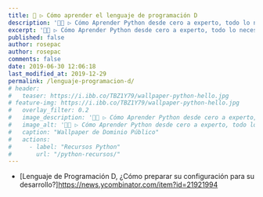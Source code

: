```yaml
---
title: 🐍 ▷ Cómo aprender el lenguaje de programación D
description: '👨‍💻 ▷ Cómo Aprender Python desde cero a experto, todo lo necesario para ayudarte a convertirte en un profesional'
excerpt: '👨‍💻 ▷ Cómo Aprender Python desde cero a experto, todo lo necesario para ayudarte a convertirte en un profesional'
published: false
author: rosepac
author: rosepac
comments: false
date: 2019-06-30 12:06:18
last_modified_at: 2019-12-29
permalink: /lenguaje-programacion-d/
# header:
#   teaser: https://i.ibb.co/TBZ1Y79/wallpaper-python-hello.jpg
# feature-img: https://i.ibb.co/TBZ1Y79/wallpaper-python-hello.jpg
#   overlay_filter: 0.2
#   image_description: '👨‍💻 ▷ Cómo Aprender Python desde cero a experto, todo lo necesario para # ayudarte a convertirte en un profesional'
#   image_alt: '👨‍💻 ▷ Cómo Aprender Python desde cero a experto, todo lo necesario para ayudarte a # convertirte en un profesional'
#   caption: "Wallpaper de Dominio Público"
#   actions:
#     - label: "Recursos Python"
#       url: "/python-recursos/"
---
```


* [Lenguaje de Programación D, ¿Cómo preparar su configuración para su desarrollo?]https://news.ycombinator.com/item?id=21921994